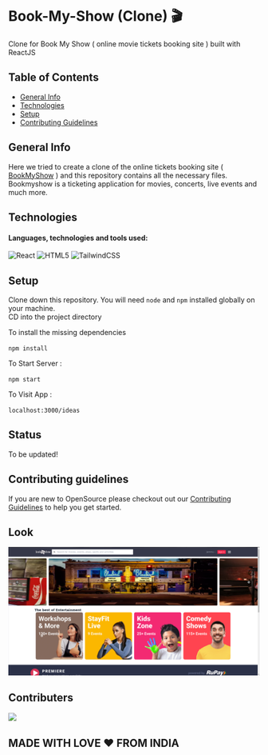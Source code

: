 # Book-My-Show (Clone) 🎬

Clone for Book My Show ( online movie tickets booking site ) built with ReactJS

## Table of Contents

- [General Info](#general-info)
- [Technologies](#technologies)
- [Setup](#setup)
- [Contributing Guidelines](https://github.com/HackrackClub/BookMyShow-Clone/blob/master/CONTRIBUTING.md)

## General Info

Here we tried to create a clone of the online tickets booking site ( [BookMyShow](https://in.bookmyshow.com/) ) and this repository contains all the necessary files. Bookmyshow is a ticketing application for movies, concerts, live events and much more. 


## Technologies

#### Languages, technologies and tools used:

![React](https://img.shields.io/badge/React-555555?style=for-the-badge&logo=react&logoColor=61DAFB) ![HTML5](https://img.shields.io/badge/html5-%23E34F26.svg?style=for-the-badge&logo=html5&logoColor=white) ![TailwindCSS](https://img.shields.io/badge/tailwindcss-%2338B2AC.svg?style=for-the-badge&logo=tailwind-css&logoColor=white)

## Setup

Clone down this repository.
You will need `node` and `npm` installed globally on your machine.<br>
CD into the project directory <br>

To install the missing dependencies

`npm install`

To Start Server :

`npm start`

To Visit App :

`localhost:3000/ideas`

## Status

To be updated!

## Contributing guidelines


If you are new to OpenSource please checkout out our [Contributing Guidelines](https://github.com/HackrackClub/BookMyShow-Clone/blob/master/CONTRIBUTING.md) to help you get started.

## Look

![loading](/public/fr.png)

## Contributers

<a href="https://github.com/HackrackClub/BookMyShow-Clone/graphs/contributors">
  <img src="https://contrib.rocks/image?repo=HackrackClub/BookMyShow-Clone" />
</a>

## MADE WITH LOVE ❤ FROM INDIA

